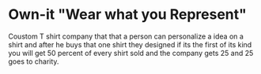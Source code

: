 # Own-it "Wear what you Represent" 
Coustom T shirt company that that a person can personalize a idea on a shirt and after he buys that one shirt they designed if its the first of its kind you will get 50 percent of every shirt sold and the company gets 25 and 25 goes to charity.
